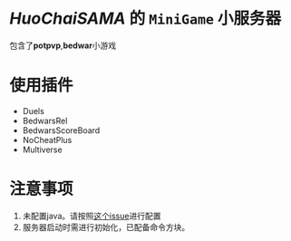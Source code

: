 # ***HuoChaiSAMA*** 的 `MiniGame` **小**服务器
包含了**potpvp**,**bedwar**小游戏
# 使用插件
* Duels
* BedwarsRel
* BedwarsScoreBoard
* NoCheatPlus
* Multiverse
# 注意事项
1. 未配置java。请按照[这个issue](https://github.com/HuoChaiSAMA/Minecraft_BioHunt_MiniGame/issues/1)进行配置
2. 服务器启动时需进行初始化，已配备命令方块。
